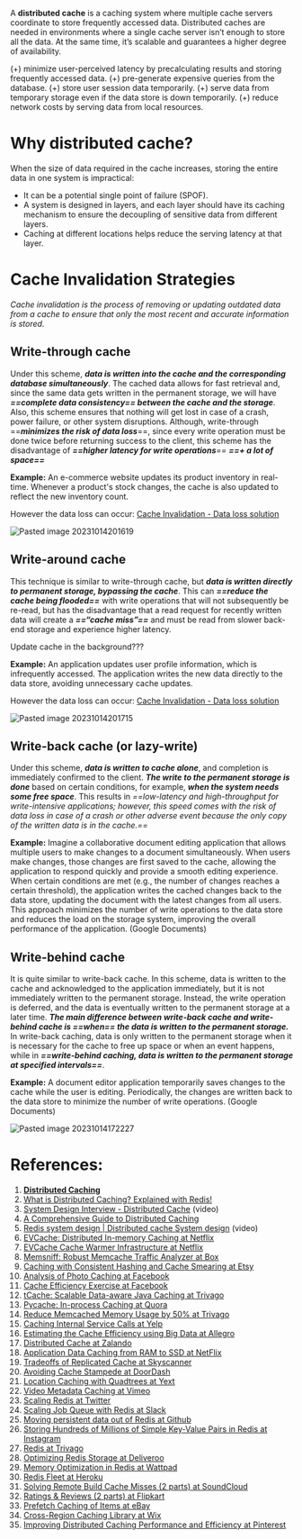 A **distributed cache** is a caching system where multiple cache servers coordinate to store frequently accessed data. Distributed caches are needed in environments where a single cache server isn’t enough to store all the data. At the same time, it’s scalable and guarantees a higher degree of availability.

(+) minimize user-perceived latency by precalculating results and storing frequently accessed data.
(+) pre-generate expensive queries from the database.
(+) store user session data temporarily.
(+) serve data from temporary storage even if the data store is down temporarily.
(+) reduce network costs by serving data from local resources.

# Why distributed cache?

When the size of data required in the cache increases, storing the entire data in one system is impractical:
- It can be a potential single point of failure (SPOF).
- A system is designed in layers, and each layer should have its caching mechanism to ensure the decoupling of sensitive data from different layers.
- Caching at different locations helps reduce the serving latency at that layer.



# Cache Invalidation Strategies

*Cache invalidation is the process of removing or updating outdated data from a cache to ensure that only the most recent and accurate information is stored.*

## Write-through cache

Under this scheme, ***data is written into the cache and the corresponding database simultaneously***. The cached data allows for fast retrieval and, since the same data gets written in the permanent storage, we will have ***==complete data consistency== between the cache and the storage***. Also, this scheme ensures that nothing will get lost in case of a crash, power failure, or other system disruptions. Although, write-through ==***minimizes the risk of data loss***==, since every write operation must be done twice before returning success to the client, this scheme has the disadvantage of ***==higher latency for write operations**==* ***==+ a lot of space==***

**Example:** An e-commerce website updates its product inventory in real-time. Whenever a product's stock changes, the cache is also updated to reflect the new inventory count.

However the data loss can occur: [Cache Invalidation - Data loss solution](Cache%20Invalidation%20-%20Data%20loss%20solution.md)

![Pasted image 20231014201619](../../../../../_Attachments/Pasted%20image%2020231014201619.png)

## Write-around cache

This technique is similar to write-through cache, but ***data is written directly to permanent storage, bypassing the cache***. This can ***==reduce the cache being flooded==*** with write operations that will not subsequently be re-read, but has the disadvantage that a read request for recently written data will create a ***==“cache miss”==*** and must be read from slower back-end storage and experience higher latency.

Update cache in the background???

**Example:** An application updates user profile information, which is infrequently accessed. The application writes the new data directly to the data store, avoiding unnecessary cache updates.

However the data loss can occur: [Cache Invalidation - Data loss solution](Cache%20Invalidation%20-%20Data%20loss%20solution.md)

![Pasted image 20231014201715](../../../../../_Attachments/Pasted%20image%2020231014201715.png)

## Write-back cache (or lazy-write)

Under this scheme, ***data is written to cache alone***, and completion is immediately confirmed to the client. ***The write to the permanent storage is done*** based on certain conditions, for example, ***when the system needs some free space***. This results in *==low-latency and high-throughput for write-intensive applications; however, this speed comes with the risk of data loss in case of a crash or other adverse event because the only copy of the written data is in the cache.==*

**Example:** Imagine a collaborative document editing application that allows multiple users to make changes to a document simultaneously. When users make changes, those changes are first saved to the cache, allowing the application to respond quickly and provide a smooth editing experience. When certain conditions are met (e.g., the number of changes reaches a certain threshold), the application writes the cached changes back to the data store, updating the document with the latest changes from all users. This approach minimizes the number of write operations to the data store and reduces the load on the storage system, improving the overall performance of the application. (Google Documents)

## Write-behind cache

It is quite similar to write-back cache. In this scheme, data is written to the cache and acknowledged to the application immediately, but it is not immediately written to the permanent storage. Instead, the write operation is deferred, and the data is eventually written to the permanent storage at a later time. ***The main difference between write-back cache and write-behind cache is ==when== the data is written to the permanent storage.*** In write-back caching, data is only written to the permanent storage when it is necessary for the cache to free up space or when an event happens, while in ***==write-behind caching, data is written to the permanent storage at specified intervals==***.

**Example:** A document editor application temporarily saves changes to the cache while the user is editing. Periodically, the changes are written back to the data store to minimize the number of write operations. (Google Documents)

![Pasted image 20231014172227](../../../../../_Attachments/Pasted%20image%2020231014172227.png)


# References:

1. [**Distributed Caching**](https://www.wix.engineering/post/scaling-to-100m-to-cache-or-not-to-cache)
2. [What is Distributed Caching? Explained with Redis!](https://www.youtube.com/watch?v=U3RkDLtS7uY&list=PLMCXHnjXnTnvo6alSjVkgxV-VH6EPyvoX&index=11)
3. [System Design Interview - Distributed Cache](https://www.youtube.com/watch?v=iuqZvajTOyA) (video)
4. [A Comprehensive Guide to Distributed Caching](https://medium.com/bytebytego-system-design-alliance/a-comprehensive-guide-to-distributed-caching-827f1fa5a184)
5. [Redis system design | Distributed cache System design](https://www.youtube.com/watch?v=DUbEgNw-F9c&list=PLkQkbY7JNJuBoTemzQfjym0sqbOHt5fnV&index=10) (video)
6. [EVCache: Distributed In-memory Caching at Netflix](https://medium.com/netflix-techblog/caching-for-a-global-netflix-7bcc457012f1)
7. [EVCache Cache Warmer Infrastructure at Netflix](https://medium.com/netflix-techblog/cache-warming-agility-for-a-stateful-service-2d3b1da82642)
8. [Memsniff: Robust Memcache Traffic Analyzer at Box](https://blog.box.com/blog/introducing-memsniff-robust-memcache-traffic-analyzer/)
9. [Caching with Consistent Hashing and Cache Smearing at Etsy](https://codeascraft.com/2017/11/30/how-etsy-caches/)
10. [Analysis of Photo Caching at Facebook](https://code.facebook.com/posts/220956754772273/an-analysis-of-facebook-photo-caching/)
11. [Cache Efficiency Exercise at Facebook](https://code.facebook.com/posts/964122680272229/web-performance-cache-efficiency-exercise/)
12. [tCache: Scalable Data-aware Java Caching at Trivago](http://tech.trivago.com/2015/10/15/tcache/)
13. [Pycache: In-process Caching at Quora](https://engineering.quora.com/Pycache-lightning-fast-in-process-caching)
14. [Reduce Memcached Memory Usage by 50% at Trivago](http://tech.trivago.com/2017/12/19/how-trivago-reduced-memcached-memory-usage-by-50/)
15. [Caching Internal Service Calls at Yelp](https://engineeringblog.yelp.com/2018/03/caching-internal-service-calls-at-yelp.html)
16. [Estimating the Cache Efficiency using Big Data at Allegro](https://allegro.tech/2017/01/estimating-the-cache-efficiency-using-big-data.html)
17. [Distributed Cache at Zalando](https://jobs.zalando.com/tech/blog/distributed-cache-akka-kubernetes/)
18. [Application Data Caching from RAM to SSD at NetFlix](https://medium.com/netflix-techblog/evolution-of-application-data-caching-from-ram-to-ssd-a33d6fa7a690)
19. [Tradeoffs of Replicated Cache at Skyscanner](https://medium.com/@SkyscannerEng/the-tradeoffs-of-a-replicated-cache-b6680c722f58)
20. [Avoiding Cache Stampede at DoorDash](https://blog.doordash.com/avoiding-cache-stampede-at-doordash-55bbf596d94b)
21. [Location Caching with Quadtrees at Yext](http://engblog.yext.com/post/geolocation-caching)
22. [Video Metadata Caching at Vimeo](https://medium.com/vimeo-engineering-blog/video-metadata-caching-at-vimeo-a54b25f0b304)
23. [Scaling Redis at Twitter](http://highscalability.com/blog/2014/9/8/how-twitter-uses-redis-to-scale-105tb-ram-39mm-qps-10000-ins.html)
24. [Scaling Job Queue with Redis at Slack](https://slack.engineering/scaling-slacks-job-queue-687222e9d100)
25. [Moving persistent data out of Redis at Github](https://githubengineering.com/moving-persistent-data-out-of-redis/)
26. [Storing Hundreds of Millions of Simple Key-Value Pairs in Redis at Instagram](https://engineering.instagram.com/storing-hundreds-of-millions-of-simple-key-value-pairs-in-redis-1091ae80f74c)
27. [Redis at Trivago](http://tech.trivago.com/2017/01/25/learn-redis-the-hard-way-in-production/)
28. [Optimizing Redis Storage at Deliveroo](https://deliveroo.engineering/2017/01/19/optimising-membership-queries.html)
29. [Memory Optimization in Redis at Wattpad](http://engineering.wattpad.com/post/23244724794/store-more-stuff-memory-optimization-in-redis)
30. [Redis Fleet at Heroku](https://blog.heroku.com/rolling-redis-fleet)
31. [Solving Remote Build Cache Misses (2 parts) at SoundCloud](https://developers.soundcloud.com/blog/gradle-remote-build-cache-misses-part-2)
32. [Ratings & Reviews (2 parts) at Flipkart](https://blog.flipkart.tech/ratings-reviews-flipkart-part-2-574ab08e75cf)
33. [Prefetch Caching of Items at eBay](https://tech.ebayinc.com/engineering/prefetch-caching-of-ebay-items/)
34. [Cross-Region Caching Library at Wix](https://www.wix.engineering/post/how-we-built-a-cross-region-caching-library)
35. [Improving Distributed Caching Performance and Efficiency at Pinterest](https://medium.com/pinterest-engineering/improving-distributed-caching-performance-and-efficiency-at-pinterest-92484b5fe39b)

